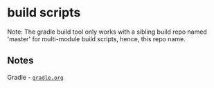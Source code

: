 # build scripts


Note: The gradle build tool only works with a sibling build repo named 'master' for multi-module build scripts,
hence, this repo name.



## Notes

Gradle - [`gradle.org`](http://gradle.org)
